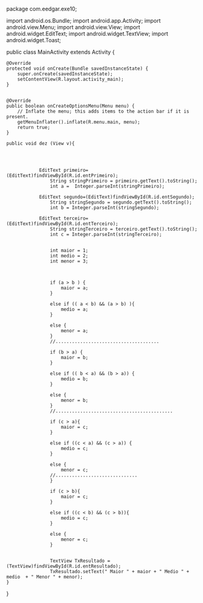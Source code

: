 package com.eedgar.exe10;




import android.os.Bundle;
import android.app.Activity;
import android.view.Menu;
import android.view.View;
import android.widget.EditText;
import android.widget.TextView;
import android.widget.Toast;

public class MainActivity extends Activity {

    @Override
    protected void onCreate(Bundle savedInstanceState) {
        super.onCreate(savedInstanceState);
        setContentView(R.layout.activity_main);
    }


    @Override
    public boolean onCreateOptionsMenu(Menu menu) {
        // Inflate the menu; this adds items to the action bar if it is present.
        getMenuInflater().inflate(R.menu.main, menu);
        return true;
    }
    
    public void dez (View v){
    	
    
    	
    	
    			EditText primeiro=(EditText)findViewById(R.id.entPrimeiro);
    				String stringPrimeiro = primeiro.getText().toString();
    				int a =  Integer.parseInt(stringPrimeiro);

    			EditText segundo=(EditText)findViewById(R.id.entSegundo);
    				String stringSegundo = segundo.getText().toString();
    				int b = Integer.parseInt(stringSegundo);
	
    			EditText terceiro=(EditText)findViewById(R.id.entTerceiro);
    				String stringTerceiro = terceiro.getText().toString();
    				int c = Integer.parseInt(stringTerceiro);
    				
    				
    				int maior = 1;
    				int medio = 2;
    				int menor = 3;
    				
    				
    				
    				if (a > b ) {
    					maior = a;	
    				}
    				
    				else if (( a < b) && (a > b) ){
    					medio = a;
    				}
    				
    				else { 
    					menor = a;
    				}
    				//......................................
    				
    				if (b > a) {
    					maior = b;
    				}
    				
    				else if (( b < a) && (b > a)) {
    					medio = b;
    				}
    				
    				else {
    					menor = b;
    				}
    				//...........................................
    				
    				if (c > a){
    					maior = c;
    				}
    				
    				else if ((c < a) && (c > a)) {
    					medio = c;
    				}
    				
    				else { 
    					menor = c;
    				//..............................	
    				}
    				
    				if (c > b){
    					maior = c;
    				}
    				
    				else if ((c < b) && (c > b)){
    					medio = c;
    				}
    				
    				else { 
    					menor = c;
    				}
    				
    				
    				TextView TxResultado = (TextView)findViewById(R.id.entResultado);
    				TxResultado.setText(" Maior " + maior + " Medio " + medio  + " Menor " + menor);
    }
 }				
 

